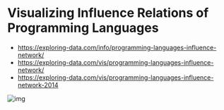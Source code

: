 # Visualizing Influence Relations of Programming Languages



- https://exploring-data.com/info/programming-languages-influence-network/
- https://exploring-data.com/vis/programming-languages-influence-network/
- https://exploring-data.com/vis/programming-languages-influence-network-2014



![img](https://tva1.sinaimg.cn/large/008i3skNly1gwbmo8yg4vj31cb0u0dwb.jpg)